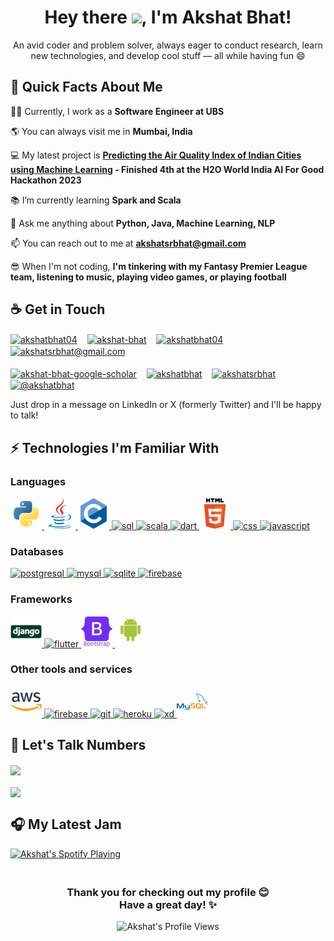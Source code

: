 <!-- # [![Akshat Bhat Header](https://raw.githubusercontent.com/AkshatBhat/AkshatBhat/main/Github%20Banner.png?token=ALOALAPJOAKQSY3SNK4WNTTAWJVWQ)](https://github.com/AkshatBhat) -->

<h1 align="center">Hey there <img src="https://media.giphy.com/media/hvRJCLFzcasrR4ia7z/giphy.gif" width="25px">, I'm Akshat Bhat!</h1>
<p align="center">An avid coder and problem solver, always eager to conduct research, learn new technologies, and develop cool stuff — all while having fun 😄</p>

<h2 align="left">🏃 Quick Facts About Me</h2>
<p align="left">

👨‍💻 Currently, I work as a **Software Engineer at UBS** 

🌎 You can always visit me in **Mumbai, India**

💻 My latest project is **[Predicting the Air Quality Index of Indian Cities using Machine Learning](https://github.com/AkshatBhat/H2O-Wave-App-H2O-Olympics-India-Hackathon) - Finished 4th at the H2O World India AI For Good Hackathon 2023**

📚 I’m currently learning **Spark and Scala**

💬 Ask me anything about **Python, Java, Machine Learning, NLP**

📫 You can reach out to me at **akshatsrbhat@gmail.com**

😎 When I'm not coding, **I'm tinkering with my Fantasy Premier League team, listening to music, playing video games, or playing football**

</p>


<h2 align="left">☕ Get in Touch</h2>
<p align="left">
    <a href="https://linktr.ee/AkshatBhat" target="blank"><img align="center" src="https://img.shields.io/badge/linktree-39E09B?style=for-the-badge&logo=linktree&logoColor=white" alt="akshatbhat04" /></a>
    &nbsp;&nbsp;
    <a href="https://linkedin.com/in/akshat-bhat" target="blank"><img align="center" src="https://img.shields.io/badge/LinkedIn-0077B5?style=for-the-badge&logo=linkedin&logoColor=white" alt="akshat-bhat" /></a>
    &nbsp;&nbsp;
    <a href="https://twitter.com/akshatbhat04" target="blank"><img align="center" src="https://img.shields.io/badge/Twitter-000000.svg?style=for-the-badge&logo=X&logoColor=white" alt="akshatbhat04" /></a>
    &nbsp;&nbsp;
    <a href="mailto:akshatsrbhat@gmail.com" target="blank"><img align="center" src="https://img.shields.io/badge/Gmail-EA4335.svg?style=for-the-badge&logo=Gmail&logoColor=white" alt="akshatsrbhat@gmail.com" /></a>
    &nbsp;&nbsp;
    <br>
    <br>
    <a href="https://scholar.google.com/citations?hl=en&user=neDmEZwAAAAJ" target="blank"><img align="center" src="https://img.shields.io/badge/Google%20Scholar-4285F4.svg?style=for-the-badge&logo=Google-Scholar&logoColor=white" alt="akshat-bhat-google-scholar" /></a>
    &nbsp;&nbsp;
    <a href="https://www.kaggle.com/akshatbhat" target="blank"><img align="center" src="https://img.shields.io/badge/Kaggle-20BEFF?style=for-the-badge&logo=Kaggle&logoColor=white" alt="akshatbhat" /></a>
    &nbsp;&nbsp;
    <a href="https://www.leetcode.com/akshatsrbhat" target="blank"><img align="center" src="https://img.shields.io/badge/LeetCode-FFA116?style=for-the-badge&logo=leetcode&logoColor=white" alt="akshatsrbhat"/></a>
    &nbsp;&nbsp;
    <a href="https://medium.com/@akshatbhat" target="blank"><img align="center" src="https://img.shields.io/badge/Medium-12100E?style=for-the-badge&logo=medium&logoColor=white" alt="@akshatbhat"/></a>  
</p>
<p align="left">Just drop in a message on LinkedIn or X (formerly Twitter) and I'll be happy to talk!</p>


<h2 align="left">⚡ Technologies I'm Familiar With</h2>

<h3 align="left">Languages</h3>
<p align="left">
    <a href="https://www.python.org" target="_blank"> <img src="https://raw.githubusercontent.com/devicons/devicon/master/icons/python/python-original.svg" alt="python" width="50" height="50" /> </a>
    <a href="https://www.java.com" target="_blank"> <img src="https://raw.githubusercontent.com/devicons/devicon/master/icons/java/java-original.svg" alt="java" width="50" height="50" /> </a>
    <a href="https://www.cprogramming.com/" target="_blank"> <img src="https://raw.githubusercontent.com/devicons/devicon/master/icons/c/c-original.svg" alt="c" width="50" height="50" /> </a>
    <a href="https://en.wikipedia.org/wiki/SQL" target="_blank"> <img src="https://cdn.jsdelivr.net/gh/devicons/devicon@latest/icons/azuresqldatabase/azuresqldatabase-original.svg" alt="sql" width="50" height="50" /> </a>
    <a href="https://www.scala-lang.org/" target="_blank"> <img src="https://cdn.jsdelivr.net/gh/devicons/devicon@latest/icons/scala/scala-original-wordmark.svg" alt="scala" width="50" height="50" /> </a>
    <a href="https://dart.dev/" target="_blank"> <img src="https://cdn.jsdelivr.net/gh/devicons/devicon@latest/icons/dart/dart-original-wordmark.svg" alt="dart" width="50" height="50" /> </a>
    <a href="https://www.w3.org/html/" target="_blank"> <img src="https://raw.githubusercontent.com/devicons/devicon/master/icons/html5/html5-original-wordmark.svg" alt="html5" width="50" height="50" /> </a>
    <a href="https://www.w3.org/Style/CSS/Overview.en.html" target="_blank"> <img src="https://cdn.jsdelivr.net/gh/devicons/devicon@latest/icons/css3/css3-original-wordmark.svg" alt="css" width="50" height="50" /> </a>
    <a href="https://developer.mozilla.org/en-US/docs/Web/JavaScript" target="_blank"> <img src="https://cdn.jsdelivr.net/gh/devicons/devicon@latest/icons/javascript/javascript-original.svg" alt="javascript" width="50" height="50" /> </a>
</p>

<h3 align="left">Databases</h3>
<p align="left">
    <a href=https://www.postgresql.org/"" target="_blank"> <img src="https://cdn.jsdelivr.net/gh/devicons/devicon@latest/icons/postgresql/postgresql-original-wordmark.svg" alt="postgresql" width="60" height="60" /> </a>
    <a href="https://www.mysql.com/" target="_blank"> <img src="https://cdn.jsdelivr.net/gh/devicons/devicon@latest/icons/mysql/mysql-original-wordmark.svg" alt="mysql" width="60" height="60" /> </a>
    <a href="https://sqlite.org/" target="_blank"> <img src="https://cdn.jsdelivr.net/gh/devicons/devicon@latest/icons/sqlite/sqlite-original-wordmark.svg" alt="sqlite" width="60" height="60" /> </a>
    <a href="https://firebase.google.com/" target="_blank"> <img src="https://cdn.jsdelivr.net/gh/devicons/devicon@latest/icons/firebase/firebase-plain-wordmark.svg" alt="firebase" width="60" height="60" /> </a>
</p>

<h3 align="left">Frameworks</h3>
<p align="left">
<!--     <a href="" target="_blank"> <img src="" alt="" width="50" height="50" /> </a>
    <a href="" target="_blank"> <img src="" alt="" width="50" height="50" /> </a> -->
    <a href="https://www.djangoproject.com/" target="_blank"> <img src="https://raw.githubusercontent.com/devicons/devicon/master/icons/django/django-original.svg" alt="django" width="50" height="50" /> </a>
    <a href="https://flutter.dev" target="_blank"> <img src="https://www.vectorlogo.zone/logos/flutterio/flutterio-icon.svg" alt="flutter" width="50" height="50" /> </a>
    <a href="https://getbootstrap.com" target="_blank"> <img src="https://raw.githubusercontent.com/devicons/devicon/master/icons/bootstrap/bootstrap-plain-wordmark.svg" alt="bootstrap" width="50" height="50" /> </a>
    <a href="https://developer.android.com" target="_blank"> <img src="https://raw.githubusercontent.com/devicons/devicon/master/icons/android/android-original-wordmark.svg" alt="android" width="50" height="50" /> </a>
</p>

<h3 align="left">Other tools and services</h3>
<p align="left">
<!--     <a href="" target="_blank"> <img src="" alt="" width="50" height="50" /> </a>
    <a href="" target="_blank"> <img src="" alt="" width="50" height="50" /> </a> -->
    <a href="https://aws.amazon.com" target="_blank"> <img src="https://raw.githubusercontent.com/devicons/devicon/master/icons/amazonwebservices/amazonwebservices-original-wordmark.svg" alt="aws" width="50" height="50" /> </a>
    <a href="https://firebase.google.com/" target="_blank"> <img src="https://www.vectorlogo.zone/logos/firebase/firebase-icon.svg" alt="firebase" width="50" height="50" /> </a>
    <a href="https://git-scm.com/" target="_blank"> <img src="https://www.vectorlogo.zone/logos/git-scm/git-scm-icon.svg" alt="git" width="50" height="50" /> </a>
    <a href="https://heroku.com" target="_blank"> <img src="https://www.vectorlogo.zone/logos/heroku/heroku-icon.svg" alt="heroku" width="50" height="50" /> </a>
    <a href="https://www.adobe.com/products/xd.html" target="_blank"> <img src="https://cdn.worldvectorlogo.com/logos/adobe-xd.svg" alt="xd" width="50" height="50" /> </a>
    <a href="https://www.mysql.com/" target="_blank"> <img src="https://raw.githubusercontent.com/devicons/devicon/master/icons/mysql/mysql-original-wordmark.svg" alt="mysql" width="50" height="50" /> </a>
</p>

<!--
<h2 align="left">💻 My Laptop Specs</h2>
<p align='left'>
    <img src="https://img.shields.io/badge/os-windows%2010-%230078D6.svg?&style=for-the-badge&logo=windows&logoColor=white" />
    <img src="https://img.shields.io/badge/intel-core%20i7%208th-%230071C5.svg?&style=for-the-badge&logo=intel&logoColor=white" />
    <img src="https://img.shields.io/badge/RAM-16GB-%230071C5.svg?&style=for-the-badge&logoColor=white" />
    <img src="https://img.shields.io/badge/nvidia-gtx%201050Ti-%2376B900.svg?&style=for-the-badge&logo=nvidia&logoColor=white" />
</p>
-->


<h2 align="left">🚀 Let's Talk Numbers</h2>
<!--
<!-- <p align="left">
<img src="https://github-readme-streak-stats.herokuapp.com/?user=akshatbhat&" alt="akshatbhat" />
</p>
<p align="left">
-->
    <a href="https://github.com/AkshatBhat/AkshatBhat">
        <img align="center" src="https://github-readme-stats.vercel.app/api/top-langs/?username=akshatbhat&exclude_repo=Departmental-Store-Management-System,AudioStar&show_icons=true&theme=graywhite&include_all_commits=true&hide=css,javascript,jupyter%20notebook" />
    </a>
    <br>
    <br>
    <a href="https://github.com/AkshatBhat/AkshatBhat">
        <img align="center" src="https://github-readme-stats.vercel.app/api?username=akshatbhat&show_icons=true&theme=graywhite&include_all_commits=true" />
    </a>
</p>

<h2>🎧 My Latest Jam</h2>
<a href="https://open.spotify.com/user/47k363e9vyzn0lhnki3cd2r2g">
    <img src="https://spotify-now-playing.akshatbhat.vercel.app/api/spotify" alt="Akshat's Spotify Playing" width="350" />
</a>

<h3 align="center">
<br>
Thank you for checking out my profile 😊
<br>
Have a great day! ✨
</h3>

<p align="center">
    <img src="https://komarev.com/ghpvc/?username=AkshatBhat&base=500&abbreviated=true&style=for-the-badge" alt="Akshat's Profile Views" />
</p>
